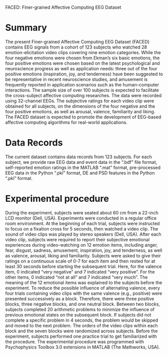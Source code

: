 FACED: Finer-grained Affective Computing EEG Dataset

# Summary

The present Finer-grained Affective Computing EEG Dataset (FACED) contains EEG signals from a cohort of 123 subjects who watched 28 emotion-elicitation video clips covering nine emotion categories. While the four negative emotions were chosen from Ekman’s six basic emotions, the four positive emotions were chosen based on the latest psychological and neuroscience progress as well as application needs: three out of the four positive emotions (inspiration, joy, and tenderness) have been suggested to be representative in recent neuroscience studies, and amusement is frequently reported in application scenarios such as the human-computer interactions. The sample size of over 100 subjects is expected to facilitate the cross-subject affective computing researches. The data were recorded using 32-channel EEGs. The subjective ratings for each video clip were obtained for all subjects, on the dimensions of the four negative and the four positive emotions, as well as arousal, valence, familiarity and liking. The FACED dataset is expected to promote the development of EEG-based affective computing algorithms for real-world applications.

# Data Records

The current dataset contains data records from 123 subjects. For each subject, we provide raw EEG data and event data in the “.bdf” file format, self-reported emotion ratings in the MATLAB “.mat” format, pre-processed EEG data in the Python “.pkl” format, DE and PSD features in the Python “.pkl” format.

# Experimental procedure

During the experiment, subjects were seated about 60 cm from a 22-inch LCD monitor (Dell, USA). Experiments were conducted in a regular office room environment. At the beginning of each trial, subjects were instructed to focus on a fixation cross for 5 seconds, then watched a video clip. The sound of video clips was played by stereo speakers (Dell, USA). After each video clip, subjects were required to report their subjective emotional experiences during video-watching on 12 emotion items, including anger, fear, disgust, sadness, amusement, inspiration, joy, and tenderness, as well as valence, arousal, liking and familiarity. Subjects were asked to give their ratings on a continuous scale of 0-7 for each item and then rested for at least 30 seconds before starting the subsequent trial. Here, for the valence item, 0 indicated “very negative” and 7 indicated “very positive”. For the other items, 0 indicated “not at all” and 7 indicated “very much”. The meaning of the 12 emotional items was explained to the subjects before the experiment. To reduce the possible influence of alternating valence, every four trials containing video clips with the same valence (e.g., positive) were presented successively as a block. Therefore, there were three positive blocks, three negative blocks, and one neutral block. Between two blocks, subjects completed 20 arithmetic problems to minimize the influence of previous emotional states on the subsequent block. If subjects did not complete a specific problem in 4 seconds, the problem would be skipped and moved to the next problem. The orders of the video clips within each block and the seven blocks were randomized across subjects. Before the experiment, subjects performed one practice trial to get familiarized with the procedure. The experimental procedure was programmed with Psychophysics Toolbox 3.0 extensions in MATLAB (The Mathworks, USA).
